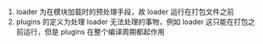 1. loader 为在模块加载时的预处理手段，故 loader 运行在打包文件之前
2. plugins 的定义为处理 loader 无法处理的事物，例如 loader 这只能在打包之前运行，但是 plugins 在整个编译周期都起作用
